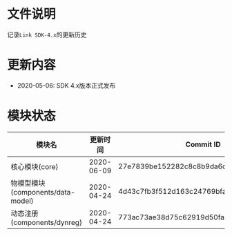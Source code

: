 # 文件说明

记录`Link SDK-4.x`的更新历史

# 更新内容

+ 2020-05-06: SDK 4.x版本正式发布

# 模块状态


| 模块名                              | 更新时间    | Commit ID
|-------------------------------------|-------------|---------------------------------------------
| 核心模块(core)                      | 2020-06-09  | 27e7839be152282c8c8b9da6c2dfbfd38d753a95
| 物模型模块(components/data-model)   | 2020-04-24  | 4d43c7fb3f512d163c24769bfa909bb82de6007a
| 动态注册(components/dynreg)         | 2020-04-24  | 773ac73ae38d75c62919d50fa2adaab5e78d97ab




